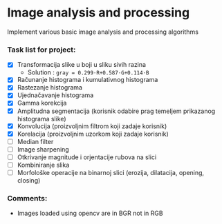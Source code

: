 # Image analysis and processing

Implement various basic image analysis and processing algorithms

### Task list for project:

- [x] Transformacija slike u boji u sliku sivih razina
  - Solution : `gray = 0.299⋅R+0.587⋅G+0.114⋅B`
- [x] Računanje histograma i kumulativnog histograma
- [x] Rastezanje histograma
- [x] Ujednačavanje histograma
- [x] Gamma korekcija
- [x] Amplitudna segmentacija (korisnik odabire prag temeljem prikazanog histograma slike)
- [x] Konvolucija (proizvoljnim filtrom koji zadaje korisnik)
- [x] Korelacija (proizvoljnim uzorkom koji zadaje korisnik)
- [ ] Median filter
- [ ] Image sharpening
- [ ] Otkrivanje magnitude i orjentacije rubova na slici
- [ ] Kombiniranje slika
- [ ] Morfološke operacije na binarnoj slici (erozija, dilatacija, opening, closing)

### Comments:
- Images loaded using opencv are in BGR not in RGB